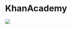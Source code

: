 # KhanAcademy
<img src="file:///Users/patricksoukbandith/Desktop/Screen%20Shot%202018-06-24%20at%2010.21.39%20PM.jpg">
